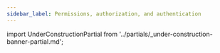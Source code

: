 ```yaml
---
sidebar_label: Permissions, authorization, and authentication
---
```


import UnderConstructionPartial from '../partials/_under-construction-banner-partial.md'; 

<UnderConstructionPartial />